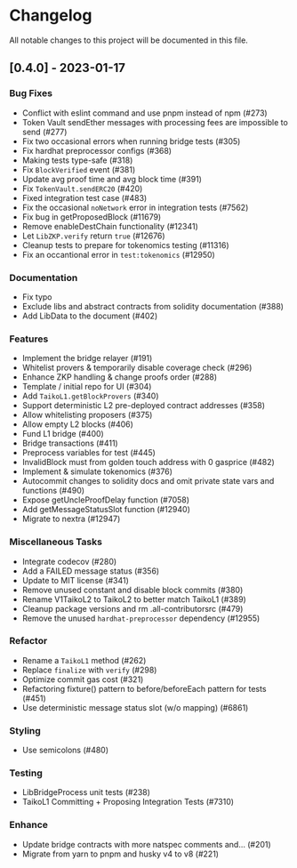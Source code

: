 # Changelog

All notable changes to this project will be documented in this file.

## [0.4.0] - 2023-01-17

### Bug Fixes

- Conflict with eslint command and use pnpm instead of npm (#273)
- Token Vault sendEther messages with processing fees are impossible to send (#277)
- Fix two occasional errors when running bridge tests (#305)
- Fix hardhat preprocessor configs (#368)
- Making tests type-safe (#318)
- Fix `BlockVerified` event (#381)
- Update avg proof time and avg block time (#391)
- Fix `TokenVault.sendERC20` (#420)
- Fixed integration test case (#483)
- Fix the occasional `noNetwork` error in integration tests (#7562)
- Fix bug in getProposedBlock (#11679)
- Remove enableDestChain functionality (#12341)
- Let `LibZKP.verify` return `true` (#12676)
- Cleanup tests to prepare for tokenomics testing (#11316)
- Fix an occantional error in `test:tokenomics` (#12950)

### Documentation

- Fix typo
- Exclude libs and abstract contracts from solidity documentation (#388)
- Add LibData to the document (#402)

### Features

- Implement the bridge relayer (#191)
- Whitelist provers & temporarily disable coverage check (#296)
- Enhance ZKP handling & change proofs order (#288)
- Template / initial repo for UI (#304)
- Add `TaikoL1.getBlockProvers` (#340)
- Support deterministic L2 pre-deployed contract addresses (#358)
- Allow whitelisting proposers (#375)
- Allow empty L2 blocks (#406)
- Fund L1 bridge (#400)
- Bridge transactions (#411)
- Preprocess variables for test (#445)
- InvalidBlock must from golden touch address with 0 gasprice (#482)
- Implement & simulate tokenomics (#376)
- Autocommit changes to solidity docs and omit private state vars and functions (#490)
- Expose getUncleProofDelay function (#7058)
- Add getMessageStatusSlot function (#12940)
- Migrate to nextra (#12947)

### Miscellaneous Tasks

- Integrate codecov (#280)
- Add a FAILED message status (#356)
- Update to MIT license (#341)
- Remove unused constant and disable block commits (#380)
- Rename V1TaikoL2 to TaikoL2 to better match TaikoL1 (#389)
- Cleanup package versions and rm .all-contributorsrc (#479)
- Remove the unused `hardhat-preprocessor` dependency (#12955)

### Refactor

- Rename a `TaikoL1` method (#262)
- Replace `finalize` with `verify` (#298)
- Optimize commit gas cost (#321)
- Refactoring fixture() pattern to before/beforeEach pattern for tests (#451)
- Use deterministic message status slot (w/o mapping) (#6861)

### Styling

- Use semicolons (#480)

### Testing

- LibBridgeProcess unit tests (#238)
- TaikoL1 Committing + Proposing Integration Tests (#7310)

### Enhance

- Update bridge contracts with more natspec comments and… (#201)
- Migrate from yarn to pnpm and husky v4 to v8 (#221)

<!-- generated by git-cliff -->

